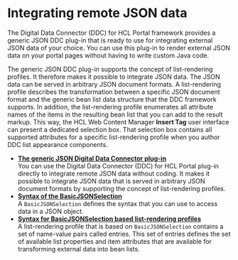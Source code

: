 # Integrating remote JSON data

The Digital Data Connector \(DDC\) for HCL Portal framework provides a generic JSON DDC plug-in that is ready to use for integrating external JSON data of your choice. You can use this plug-in to render external JSON data on your portal pages without having to write custom Java code.

The generic JSON DDC plug-in supports the concept of list-rendering profiles. It therefore makes it possible to integrate JSON data. The JSON data can be served in arbitrary JSON document formats. A list-rendering profile describes the transformation between a specific JSON document format and the generic bean list data structure that the DDC framework supports. In addition, the list-rendering profile enumerates all attribute names of the items in the resulting bean list that you can add to the result markup. This way, the HCL Web Content Manager **Insert Tag** user interface can present a dedicated selection box. That selection box contains all supported attributes for a specific list-rendering profile when you author DDC list appearance components.

-   **[The generic JSON Digital Data Connector plug-in](../social/plrf_genrc_beanlst_provider_json.md)**  
You can use the Digital Data Connector \(DDC\) for HCL Portal plug-in directly to integrate remote JSON data without coding. It makes it possible to integrate JSON data that is served in arbitrary JSON document formats by supporting the concept of list-rendering profiles.
-   **[Syntax of the BasicJSONSelection](../social/plrf_lr_syntax4basicjson_select.md)**  
A `BasicJSONSelection` defines the syntax that you can use to access data in a JSON object.
-   **[Syntax for BasicJSONSelection based list-rendering profiles](../social/plrf_lr_syntax4xpath_profl_json.md)**  
A list-rendering profile that is based on `BasicJSONSelection` contains a set of name-value pairs called entries. This set of entries defines the set of available list properties and item attributes that are available for transforming external data into bean lists.


